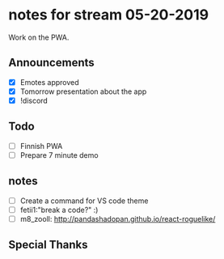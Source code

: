 # notes for stream 05-20-2019

Work on the PWA.

## Announcements

- [X] Emotes approved
- [X] Tomorrow presentation about the app
- [X] !discord

## Todo

- [ ] Finnish PWA
- [ ] Prepare 7 minute demo

## notes

- [ ] Create a command for VS code theme
- [ ] fetii1:"break a code?" :)
- [ ] m8_zooll: http://pandashadopan.github.io/react-roguelike/

## Special Thanks
